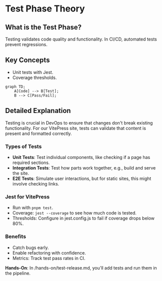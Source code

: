 # Test Phase Theory

## What is the Test Phase?
Testing validates code quality and functionality. In CI/CD, automated tests prevent regressions.

## Key Concepts
- Unit tests with Jest.
- Coverage thresholds.

```mermaid
graph TD;
    A[Code] --> B[Test];
    B --> C[Pass/Fail];
```

## Detailed Explanation
Testing is crucial in DevOps to ensure that changes don't break existing functionality. For our VitePress site, tests can validate that content is present and formatted correctly.

### Types of Tests
- **Unit Tests**: Test individual components, like checking if a page has required sections.
- **Integration Tests**: Test how parts work together, e.g., build and serve the site.
- **E2E Tests**: Simulate user interactions, but for static sites, this might involve checking links.

### Jest for VitePress
- Run with `pnpm test`.
- Coverage: `jest --coverage` to see how much code is tested.
- Thresholds: Configure in jest.config.js to fail if coverage drops below 80%.

### Benefits
- Catch bugs early.
- Enable refactoring with confidence.
- Metrics: Track test pass rates in CI.

**Hands-On**: In /hands-on/test-release.md, you'll add tests and run them in the pipeline.

